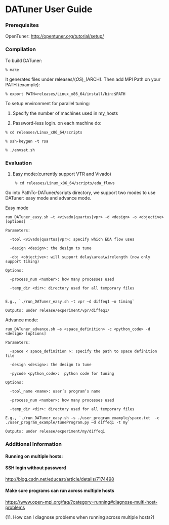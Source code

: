 # DATuner User Guide

### Prerequisites

OpenTuner: http://opentuner.org/tutorial/setup/

###  Compilation

To build DATuner:

    % make
    
It generates files under releases/$(OS)\_$(ARCH). Then add MPI Path on your PATH (example):

    % export PATH=releases/Linux_x86_64/install/bin:$PATH

To setup environment for parallel tuning:

  1) Specify the number of machines used in my_hosts 
  
  2) Password-less login. on each machine do:
    
    % cd releases/Linux_x86_64/scripts
    
    % ssh-keygen -t rsa
    
    % ./envset.sh

###  Evaluation

1) Easy mode:(currently support VTR and Vivado)

        % cd releases/Linux_x86_64/scripts/eda_flows
    

Go into PathTo-DATuner/scripts directory, we support two modes to use DATuner: easy mode and advance mode.

Easy mode

    run_DATuner_easy.sh –t <vivado|quartus|vpr> -d <design> -o <objective> [options]
    
    Parameters:
      
      -tool <vivado|quartus|vpr>: specify which EDA flow uses
      
      -design <design>: the design to tune
      
      -obj <objective>: will support delay\area\wirelength (now only support timing)
    
    Options:
      
      -process_num <number>: how many processes used
      
      -temp_dir <dir>: directory used for all temporary files


    E.g., `./run_DATuner_easy.sh –t vpr –d diffeq1 –o timing`

    Outputs: under release/experiment/vpr/diffeq1/ 

Advance mode:

    run_DATuner_advance.sh –s <space_definition> -c <python_code> -d <design> [options]

    Parameters:

      -space < space_definition >: specify the path to space definition file

      -design <design>: the design to tune

      -pycode <python_code>:  python code for tuning

    Options:
  
      -tool_name <name>: user’s program’s name

      -process_num <number>: how many processes used

      -temp_dir <dir>: directory used for all temporary files

    E.g., `./run_DATuner_easy.sh –s ./user_program_example/space.txt  -c ./user_program_example/tuneProgram.py –d diffeq1 -t my`

    Outputs: under release/experiment/my/diffeq1


### Additional Information
#### Running on multiple hosts:
####  SSH login without password 
http://blog.csdn.net/educast/article/details/7174498

####  Make sure programs can run across multiple hosts
https://www.open-mpi.org/faq/?category=running#diagnose-multi-host-problems 

(11. How can I diagnose problems when running across multiple hosts?)
